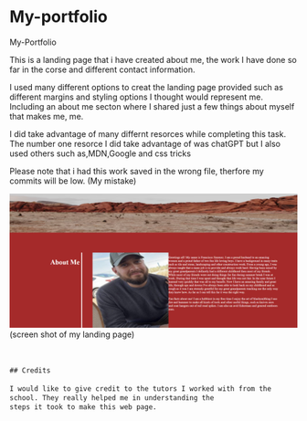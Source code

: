 # My-portfolio
My-Portfolio

This is a landing page that i have created about me, the work I have done so far in the corse and different contact information.

I used many different options to creat the landing page provided such as different margins and styling options I thought would represent me. Including an about me secton where I shared just a few things about myself that makes me, me.


I did take advantage of many differnt resorces while completing this task.
The number one resorce I did take advantage of was chatGPT 
but I also used others such as,MDN,Google and css tricks 

Please note that i had this work saved in the wrong file, therfore my commits will be low. (My mistake)



![Alt text](image-1.png) (screen shot of my landing page) 

```


## Credits

I would like to give credit to the tutors I worked with from the school. They really helped me in understanding the 
steps it took to make this web page.



